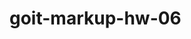 # goit-markup-hw-06

<!-- ------------------------------------------------------------ -->

<!-- 1. Настроить автоматическую конвертацию в Git

Git имеет настройку core.autocrlf, которая позволяет автоматически управлять переводом строк. В зависимости от вашей операционной системы можно установить её так:

Для Windows: Включить автоматическую конвертацию LF -> CRLF при загрузке файлов из репозитория и обратно:

git config --global core.autocrlf true -->

<!-- ------------------------------------------------------------ -->

<!-- 1. Клонирование репозитория из GitHub на компьютер

git clone https://github.com/LETO-NZT/goit-markup-hw-06.git

Эта команда создаст локальную копию удалённого репозитория на вашем компьютере. -->

<!-- ------------------------------------------------------------ -->

<!-- 2. Перемещение в папку с проектом -->

<!-- cd repository

cd /c/ProjectsGOIT/goit-markup-hw-06 -->

<!-- ------------------------------------------------------------ -->

<!-- 3. Проверка состояния репозитория

git status -->

<!-- ------------------------------------------------------------ -->

<!-- 4. Для добавления всех изменённых файлов:

git add . -->

<!-- ------------------------------------------------------------ -->

<!-- 5. Создание коммита с сообщением

git commit -m "Добавил все файлы для HomeWork_6" -->

<!-- ------------------------------------------------------------ -->

<!-- 6. Отправка изменений на удалённый репозиторий (push)

   git push origin main

Замените main на нужную вам ветку, если у вас другая ветка, например, master или dev. -->

<!-- ------------------------------------------------------------ -->

<!-- 7. Обновление локального репозитория (pull)

Перед началом работы над кодом полезно убедиться, что ваш локальный репозиторий обновлён:

git pull origin main -->

<!-- ------------------------------------------------------------ -->

<!-- 8. Просмотр истории коммитов
   git log

Для краткого списка с одной строкой на коммит:

git log --oneline -->

<!-- ------------------------------------------------------------ -->

<!-- 12. Отмена последнего коммита (если необходимо)
    Если вы случайно сделали коммит, его можно отменить:

    git reset --soft HEAD~1

Эта команда отменит последний коммит, оставив файлы в индексе для редактирования. -->

<!-- ------------------------------------------------------------ -->
